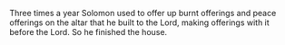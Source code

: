 Three times a year Solomon used to offer up burnt offerings and peace offerings on the altar that he built to the Lord, making offerings with it before the Lord. So he finished the house.
